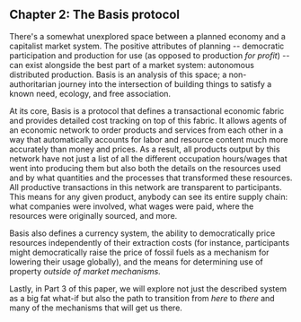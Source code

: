 ## Chapter 2: The Basis protocol

There's a somewhat unexplored space between a planned economy and a capitalist market system. The positive attributes of planning -- democratic participation and production for use (as opposed to production *for profit*) -- can exist alongside the best part of a market system: autonomous distributed production. Basis is an analysis of this space; a non-authoritarian journey into the intersection of building things to satisfy a known need, ecology, and free association.

At its core, Basis is a protocol that defines a transactional economic fabric and provides detailed cost tracking on top of this fabric. It allows agents of an economic network to order products and services from each other in a way that automatically accounts for labor and resource content much more accurately than money and prices. As a result, all products output by this network have not just a list of all the different occupation hours/wages that went into producing them but also both the details on the resources used and by what quantities and the processes that transformed these resources. All productive transactions in this network are transparent to participants. This means for any given product, anybody can see its entire supply chain: what companies were involved, what wages were paid, where the resources were originally sourced, and more.

Basis also defines a currency system, the ability to democratically price resources independently of their extraction costs (for instance, participants might democratically raise the price of fossil fuels as a mechanism for lowering their usage globally), and the means for determining use of property *outside of market mechanisms.*

Lastly, in Part 3 of this paper, we will explore not just the described system as a big fat what-if but also the path to transition from *here* to *there* and many of the mechanisms that will get us there.

